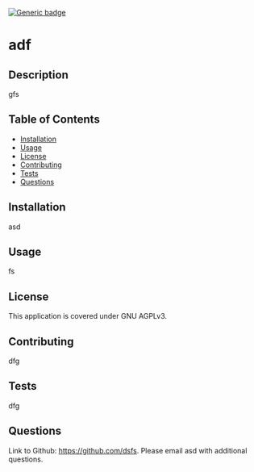 [![Generic badge](https://img.shields.io/badge/License-GNU_AGPLv3-<COLOR>.svg)](https://shields.io/)
# adf
## Description
gfs

## Table of Contents
* [Installation](#installation)
* [Usage](#usage)
* [License](#license)
* [Contributing](#contributing)
* [Tests](#tests)
* [Questions](#questions)

## Installation
asd

## Usage
fs

## License
This application is covered under GNU AGPLv3. 

## Contributing
dfg

## Tests
dfg
    
## Questions
Link to Github: https://github.com/dsfs.
Please email asd with additional questions.